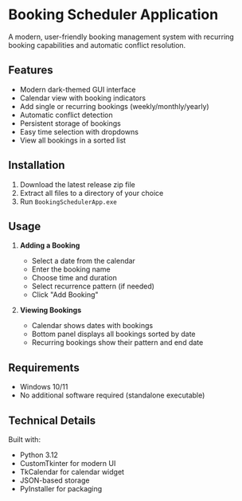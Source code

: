 # Booking Scheduler Application

A modern, user-friendly booking management system with recurring booking capabilities and automatic conflict resolution.

## Features

- Modern dark-themed GUI interface
- Calendar view with booking indicators
- Add single or recurring bookings (weekly/monthly/yearly)
- Automatic conflict detection
- Persistent storage of bookings
- Easy time selection with dropdowns
- View all bookings in a sorted list

## Installation

1. Download the latest release zip file
2. Extract all files to a directory of your choice
3. Run `BookingSchedulerApp.exe`

## Usage

1. **Adding a Booking**
   - Select a date from the calendar
   - Enter the booking name
   - Choose time and duration
   - Select recurrence pattern (if needed)
   - Click "Add Booking"

2. **Viewing Bookings**
   - Calendar shows dates with bookings
   - Bottom panel displays all bookings sorted by date
   - Recurring bookings show their pattern and end date

## Requirements

- Windows 10/11
- No additional software required (standalone executable)

## Technical Details

Built with:
- Python 3.12
- CustomTkinter for modern UI
- TkCalendar for calendar widget
- JSON-based storage
- PyInstaller for packaging